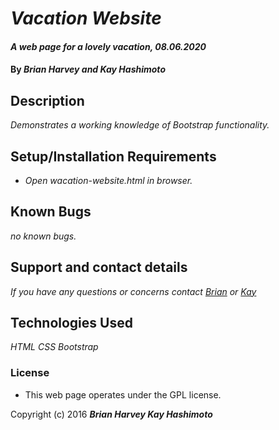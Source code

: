 # _Vacation Website_

#### _A web page for a lovely vacation, 08.06.2020_

#### By _**Brian Harvey and Kay Hashimoto**_

## Description

_Demonstrates a working knowledge of Bootstrap functionality._

## Setup/Installation Requirements

* _Open wacation-website.html in browser._

## Known Bugs

_no known bugs._

## Support and contact details

_If you have any questions or concerns contact [Brian](brian.harv3y@gmail.com) or [Kay](38820495+k-hashi1@users.noreply.github.com)_

## Technologies Used

_HTML_
_CSS_
_Bootstrap_

### License

* This web page operates under the GPL license.

Copyright (c) 2016 **_Brian Harvey Kay Hashimoto_**